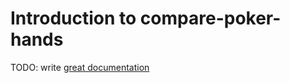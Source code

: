 # Introduction to compare-poker-hands

TODO: write [great documentation](http://jacobian.org/writing/what-to-write/)
